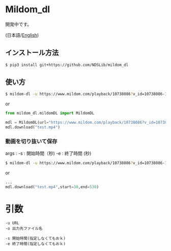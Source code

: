 # Mildom_dl
開発中です。

(日本語/[English](https://github.com/NDSLib/mildom_dl/blob/master/README.md))

## インストール方法
```bash
$ pip3 install git+https://github.com/NDSLib/mildom_dl
```


## 使い方


```bash
$ mildom-dl -u https://www.mildom.com/playback/10738086?v_id=10738086-1598025891 -o out.mp4
```

or 

```py
from mildom_dl.mildomDL import MildomDL

mdl = MildomDL(url="https://www.mildom.com/playback/10738086?v_id=10738086-1598025891")
mdl.download("test.mp4")                                           
```

### 動画を切り抜いて保存


args :
    -s : 開始時間（秒)
    -e : 終了時間 (秒)


```bash
$ mildom-dl -u https://www.mildom.com/playback/10738086?v_id=10738086-1598025891 -s 30 -e 530 -o out.mp4
```
or 
```py
...
mdl.download("test.mp4",start=30,end=530)
```


# 引数
```
-u URL
-o 出力先ファイル名

-s 開始時間(指定しなくてもおｋ)
-e 終了時間(指定しなくてもおｋ)
```
